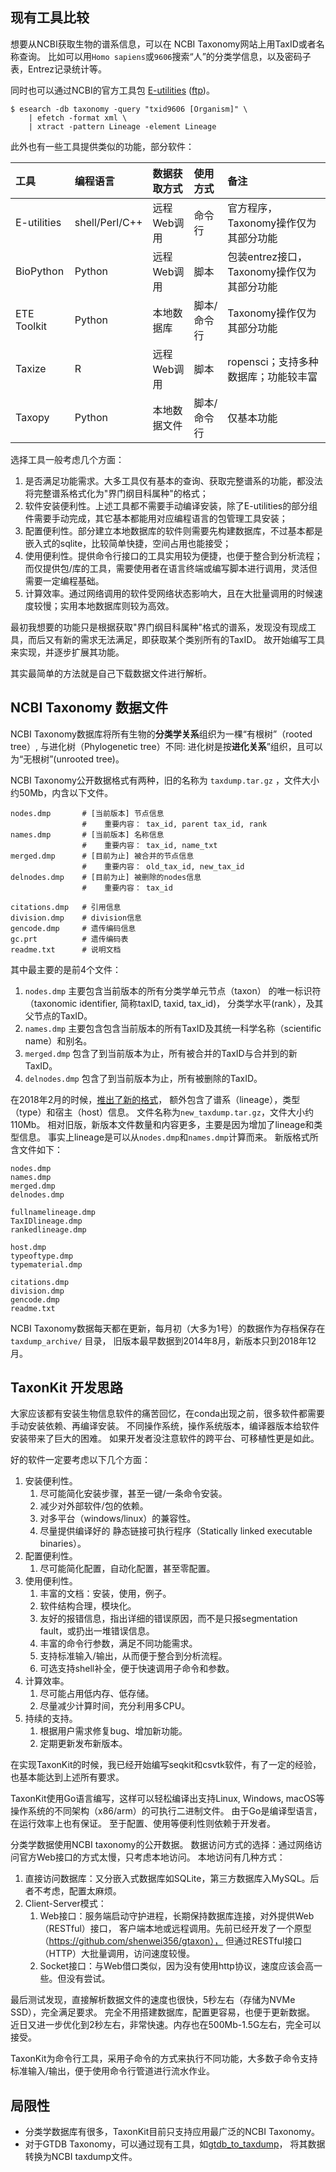 ## 现有工具比较

想要从NCBI获取生物的谱系信息，可以在 NCBI Taxonomy网站上用TaxID或者名称查询。
比如可以用`Homo sapiens`或`9606`搜索“人”的分类学信息，以及密码子表，Entrez记录统计等。

同时也可以通过NCBI的官方工具包 [E-utilities](https://www.ncbi.nlm.nih.gov/books/NBK179288/)
([ftp](https://ftp.ncbi.nlm.nih.gov/entrez/entrezdirect/))。

    $ esearch -db taxonomy -query "txid9606 [Organism]" \
        | efetch -format xml \
        | xtract -pattern Lineage -element Lineage

此外也有一些工具提供类似的功能，部分软件：

工具       |编程语言      |数据获取方式      |使用方式        |备注
:----------|:-------------|:-----------------|:---------------|:-------------------------------------------------------
E-utilities|shell/Perl/C++|远程Web调用       |命令行          |官方程序，Taxonomy操作仅为其部分功能
BioPython  |Python        |远程Web调用       |脚本            |包装entrez接口，Taxonomy操作仅为其部分功能
ETE Toolkit|Python        |本地数据库        |脚本/命令行     |Taxonomy操作仅为其部分功能
Taxize     |R             |远程Web调用         |脚本            |ropensci；支持多种数据库；功能较丰富
Taxopy     |Python        |本地数据文件        |脚本/命令行     | 仅基本功能

选择工具一般考虑几个方面：

1. 是否满足功能需求。大多工具仅有基本的查询、获取完整谱系的功能，都没法将完整谱系格式化为"界门纲目科属种"的格式；
1. 软件安装便利性。上述工具都不需要手动编译安装，除了E-utilities的部分组件需要手动完成，其它基本都能用对应编程语言的包管理工具安装；
1. 配置便利性。部分建立本地数据库的软件则需要先构建数据库，不过基本都是嵌入式的sqlite，比较简单快捷，空间占用也能接受；
1. 使用便利性。提供命令行接口的工具实用较为便捷，也便于整合到分析流程；
   而仅提供包/库的工具，需要使用者在语言终端或编写脚本进行调用，灵活但需要一定编程基础。
1. 计算效率。通过网络调用的软件受网络状态影响大，且在大批量调用的时候速度较慢；实用本地数据库则较为高效。

最初我想要的功能只是根据获取"界门纲目科属种"格式的谱系，发现没有现成工具，而后又有新的需求无法满足，即获取某个类别所有的TaxID。
故开始编写工具来实现，并逐步扩展其功能。

其实最简单的方法就是自己下载数据文件进行解析。

## NCBI Taxonomy 数据文件
    
NCBI Taxonomy数据库将所有生物的**分类学关系**组织为一棵“有根树”（rooted tree）,
与进化树（Phylogenetic tree）不同: 进化树是按**进化关系**”组织，且可以为“无根树”(unrooted tree)。

NCBI Taxonomy公开数据格式有两种，旧的名称为 `taxdump.tar.gz` ，文件大小约50Mb，内含以下文件。

    nodes.dmp       # [当前版本] 节点信息
                    #    重要内容： tax_id, parent tax_id, rank
    names.dmp       # [当前版本] 名称信息
                    #    重要内容： tax_id, name_txt
    merged.dmp      # [目前为止] 被合并的节点信息
                    #    重要内容： old_tax_id, new_tax_id
    delnodes.dmp    # [目前为止] 被删除的nodes信息
                    #    重要内容： tax_id
                    
    citations.dmp   # 引用信息
    division.dmp    # division信息
    gencode.dmp     # 遗传编码信息
    gc.prt          # 遗传编码表
    readme.txt      # 说明文档
    
其中最主要的是前4个文件：

1. `nodes.dmp` 主要包含当前版本的所有分类学单元节点（taxon）
的唯一标识符（taxonomic identifier, 简称taxID, taxid, tax_id)，
分类学水平(rank），及其父节点的TaxID。
2. `names.dmp` 主要包含包含当前版本的所有TaxID及其统一科学名称（scientific name）和别名。
3. `merged.dmp` 包含了到当前版本为止，所有被合并的TaxID与合并到的新TaxID。
4. `delnodes.dmp` 包含了到当前版本为止，所有被删除的TaxID。

在2018年2月的时候，[推出了新的格式](https://ncbiinsights.ncbi.nlm.nih.gov/2018/02/22/new-taxonomy-files-available-with-lineage-type-and-host-information/)，
额外包含了谱系（lineage），类型（type）和宿主（host）信息。 
文件名称为`new_taxdump.tar.gz`，文件大小约110Mb。
相对旧版，新版本文件数量和内容更多，主要是因为增加了lineage和类型信息。
事实上lineage是可以从`nodes.dmp`和`names.dmp`计算而来。
新版格式所含文件如下：

    nodes.dmp
    names.dmp
    merged.dmp
    delnodes.dmp
    
    fullnamelineage.dmp
    TaxIDlineage.dmp
    rankedlineage.dmp
    
    host.dmp
    typeoftype.dmp
    typematerial.dmp
    
    citations.dmp
    division.dmp
    gencode.dmp
    readme.txt

NCBI Taxonomy数据每天都在更新，每月初（大多为1号）的数据作为存档保存在 `taxdump_archive/` 目录，
旧版本最早数据到2014年8月，新版本只到2018年12月。

## TaxonKit 开发思路

大家应该都有安装生物信息软件的痛苦回忆，在conda出现之前，很多软件都需要手动安装依赖、再编译安装。
不同操作系统，操作系统版本，编译器版本给软件安装带来了巨大的困难。
如果开发者没注意软件的跨平台、可移植性更是如此。

好的软件一定要考虑以下几个方面：

1. 安装便利性。
    1. 尽可能简化安装步骤，甚至一键/一条命令安装。
    1. 减少对外部软件/包的依赖。
    1. 对多平台（windows/linux）的兼容性。
    1. 尽量提供编译好的 静态链接可执行程序（Statically linked executable binaries）。
1. 配置便利性。
    1. 尽可能简化配置，自动化配置，甚至零配置。
1. 使用便利性。
    1. 丰富的文档：安装，使用，例子。
    1. 软件结构合理，模块化。
    1. 友好的报错信息，指出详细的错误原因，而不是只报segmentation fault，或扔出一堆错误信息。
    1. 丰富的命令行参数，满足不同功能需求。
    1. 支持标准输入/输出，从而便于整合到分析流程。
    1. 可选支持shell补全，便于快速调用子命令和参数。
1. 计算效率。
    1. 尽可能占用低内存、低存储。
    1. 尽量减少计算时间，充分利用多CPU。
1. 持续的支持。
    1. 根据用户需求修复bug、增加新功能。
    1. 定期更新发布新版本。

在实现TaxonKit的时候，我已经开始编写seqkit和csvtk软件，有了一定的经验，也基本能达到上述所有要求。

TaxonKit使用Go语言编写，这样可以轻松编译出支持Linux, Windows, 
macOS等操作系统的不同架构（x86/arm）的可执行二进制文件。
由于Go是编译型语言，在运行效率上也有保证。
至于配置、使用等便利性则依赖于开发者。

分类学数据使用NCBI taxonomy的公开数据。
数据访问方式的选择：通过网络访问官方Web接口的方式太慢，只考虑本地访问。
本地访问有几种方式：

1. 直接访问数据库：又分嵌入式数据库如SQLite，第三方数据库入MySQL。后者不考虑，配置太麻烦。
1. Client-Server模式：
    1. Web接口：服务端启动守护进程，长期保持数据库连接，对外提供Web（RESTful）接口，
   客户端本地或远程调用。先前已经开发了一个原型（https://github.com/shenwei356/gtaxon），
   但通过RESTful接口（HTTP）大批量调用，访问速度较慢。
    1. Socket接口：与Web借口类似，因为没有使用http协议，速度应该会高一些。但没有尝试。

最后测试发现，直接解析数据文件的速度也很快，5秒左右（存储为NVMe SSD），完全满足要求。
完全不用搭建数据库，配置更容易，也便于更新数据。
近日又进一步优化到2秒左右，非常快速。内存也在500Mb-1.5G左右，完全可以接受。

TaxonKit为命令行工具，采用子命令的方式来执行不同功能，大多数子命令支持标准输入/输出，便于使用命令行管道进行流水作业。

## 局限性

- 分类学数据库有很多，TaxonKit目前只支持应用最广泛的NCBI Taxonomy。
- 对于GTDB Taxonomy，可以通过现有工具，如[gtdb_to_taxdump](https://github.com/nick-youngblut/gtdb_to_taxdump)，
  将其数据转换为NCBI taxdump文件。
 
